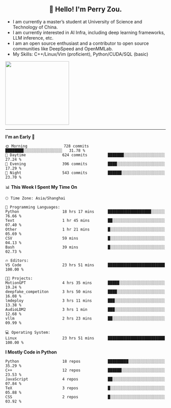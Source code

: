 <h2 align="center">👋 Hello! I'm Perry Zou.</h2>

- I am currently a master’s student at University of Science and Technology of China.
- I am currently interested in AI Infra, including deep learning frameworks, LLM inference, etc.
- I am an open source enthusiast and a contributor to open source communities like DeepSpeed and OpenMMLab.
- My Skills: C++/Linux/Vim (proficient), Python/CUDA/SQL (basic)

<img height=200 align="center" src="https://github-readme-stats.vercel.app/api?username=zonepg" />

-------

<!--START_SECTION:waka-->
**I'm an Early 🐤** 

```text
🌞 Morning                728 commits         ████████░░░░░░░░░░░░░░░░░   31.78 % 
🌆 Daytime                624 commits         ███████░░░░░░░░░░░░░░░░░░   27.24 % 
🌃 Evening                396 commits         ████░░░░░░░░░░░░░░░░░░░░░   17.29 % 
🌙 Night                  543 commits         ██████░░░░░░░░░░░░░░░░░░░   23.70 % 
```


📊 **This Week I Spent My Time On** 

```text
🕑︎ Time Zone: Asia/Shanghai

💬 Programming Languages: 
Python                   18 hrs 17 mins      ███████████████████░░░░░░   76.66 % 
Text                     1 hr 45 mins        ██░░░░░░░░░░░░░░░░░░░░░░░   07.40 % 
Other                    1 hr 21 mins        █░░░░░░░░░░░░░░░░░░░░░░░░   05.69 % 
CSV                      59 mins             █░░░░░░░░░░░░░░░░░░░░░░░░   04.13 % 
Bash                     39 mins             █░░░░░░░░░░░░░░░░░░░░░░░░   02.73 % 

🔥 Editors: 
VS Code                  23 hrs 51 mins      █████████████████████████   100.00 % 

🐱‍💻 Projects: 
MotionGPT                4 hrs 35 mins       █████░░░░░░░░░░░░░░░░░░░░   19.24 % 
deepfake_competiton      3 hrs 50 mins       ████░░░░░░░░░░░░░░░░░░░░░   16.08 % 
lmdeploy                 3 hrs 11 mins       ███░░░░░░░░░░░░░░░░░░░░░░   13.38 % 
AudioLDM2                3 hrs 1 min         ███░░░░░░░░░░░░░░░░░░░░░░   12.68 % 
vllm                     2 hrs 23 mins       ██░░░░░░░░░░░░░░░░░░░░░░░   09.99 % 

💻 Operating System: 
Linux                    23 hrs 51 mins      █████████████████████████   100.00 % 
```

**I Mostly Code in Python** 

```text
Python                   18 repos            █████████░░░░░░░░░░░░░░░░   35.29 % 
C++                      12 repos            ██████░░░░░░░░░░░░░░░░░░░   23.53 % 
JavaScript               4 repos             ██░░░░░░░░░░░░░░░░░░░░░░░   07.84 % 
TeX                      3 repos             █░░░░░░░░░░░░░░░░░░░░░░░░   05.88 % 
CSS                      2 repos             █░░░░░░░░░░░░░░░░░░░░░░░░   03.92 % 
```




<!--END_SECTION:waka-->
